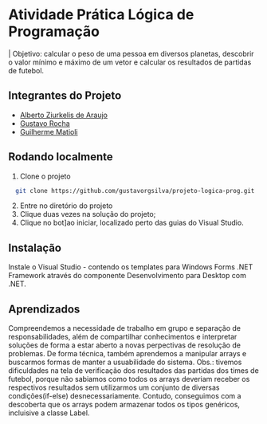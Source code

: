 # Atividade Prática Lógica de Programação

| Objetivo: calcular o peso de uma pessoa em diversos planetas, descobrir o valor mínimo e máximo de um vetor e calcular os resultados de partidas de futebol.

## Integrantes do Projeto

 - [Alberto Ziurkelis de Araujo](https://github.com/AlbertZiurk)
 - [Gustavo Rocha](https://github.com/matiassingers/awesome-readme)
 - [Guilherme Matioli](https://github.com/RunawayGuiga)

## Rodando localmente

1. Clone o projeto

```bash
  git clone https://github.com/gustavorgsilva/projeto-logica-prog.git
```

2. Entre no diretório do projeto
3. Clique duas vezes na solução do projeto;
4. Clique no bot]ao iniciar, localizado perto das guias do Visual Studio.

## Instalação

Instale o Visual Studio - contendo os templates para Windows Forms .NET Framework através do componente Desenvolvimento para Desktop com .NET.

## Aprendizados

Compreendemos a necessidade de trabalho em grupo e separação de responsabilidades, além de compartilhar conhecimentos e interpretar soluções de forma a estar aberto a novas perpectivas de resolução de problemas.
De forma técnica, também aprendemos a manipular arrays e buscarmos formas de manter a usuabilidade do sistema.
Obs.: tivemos dificuldades na tela de verificação dos resultados das partidas dos times de futebol, porque não sabiamos como todos os arrays deveriam receber os respectivos resultados sem utilizarmos um conjunto de diversas condições(if-else) desnecessariamente. Contudo, conseguimos com a descoberta que os arrays podem armazenar todos os tipos genéricos, incluisive a classe Label.
